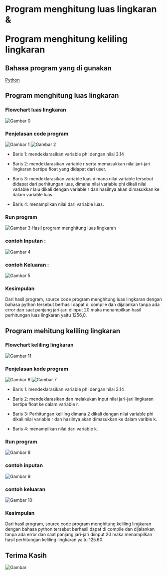 # Program menghitung luas lingkaran &</p> Program menghitung keliling lingkaran 
## Bahasa program yang di gunakan
[Python](https://www.python.org)
## Program menghitung luas lingkaran
### Flowchart luas lingkaran
![Gambar 0](Image/Flowchart.PNG)
### Penjelasan code program
![Gambar 1](Image/program_python.PNG)
![Gambar 2](Image/codingan.PNG)<P>
- Baris 1: mendeklarasikan variable phi dengan nilai 3.14<P>
- Baris 2: mendeklarasikan variable r serta memasukkan nilai jari-jari lingkaran bertipe float yang didapat dari user.<P>
- Baris 3: mendeklarasikan variable luas dimana nilai variable tersebut didapat dari perhitungan luas, dimana nilai variable phi dikali nilai variable r lalu dikali dengan variable r dan hasilnya akan dimasukkan ke dalam variable luas.<p>
- Baris 4: menampilkan nilai dari variable luas.<P>
### Run program
![Gambar 3](Image/hasil.PNG)
Hasil program menghitung luas lingkaran<P>
### contoh Inputan :
![Gambar 4](Image/input.PNG)
### contoh Keluaran :
![Gambar 5](Image/output.PNG)
### Kesimpulan 
Dari hasil program, source code program menghitung luas lingkaran dengan bahasa python tersebut berhasil dapat di compile dan dijalankan tanpa ada error dan saat panjang jari-jari diinput 20 maka menampilkan hasil perhitungan luas lingkaran yaitu 1256,0.<P>
## Program mehitung keliling lingkaran
### Flowchart keliling lingkaran
![Gambar 11](Image/flowchartk.PNG)
### Penjelasan kode program
![Gambar 6](Image/keliling.PNG)
![Gambar 7](Image/codingank.PNG)
- Baris 1: mendeklarasikan variable phi dengan nilai 3.14<P>
- Baris 2: mendeklarasikan dan melakukan input nilai jari-jari lingkaran bertipe float ke dalam variable r.<P>
- Baris 3: Perhitungan keliling dimana 2 dikali dengan nilai variable phi dikali nilai variable r dan hasilnya akan dimasukkan ke dalam varible k.<p>
- Baris 4: menampilkan nilai dari variable k.<P>
### Run program
![Gambar 8](Image/hasilk.PNG)
### contoh inputan
![Gambar 9](Image/inputk.PNG)
### contoh keluaran
![Gambar 10](Image/outputk.PNG)
### Kesimpulan
Dari hasil program, source code program menghitung keliling lingkaran dengan bahasa python tersebut berhasil dapat di compile dan dijalankan tanpa ada error dan saat panjang jari-jari diinput 20 maka menampilkan hasil perhitungan keliling lingkaran yaitu 125.60.<p>
## Terima Kasih
![Gambar ](Image/thanks.gif)